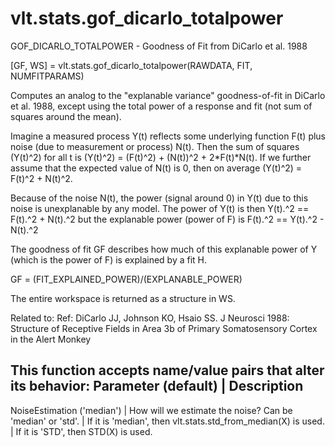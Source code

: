 # vlt.stats.gof_dicarlo_totalpower

  GOF_DICARLO_TOTALPOWER - Goodness of Fit from DiCarlo et al. 1988
 
  [GF, WS] = vlt.stats.gof_dicarlo_totalpower(RAWDATA, FIT, NUMFITPARAMS)
 
  Computes an analog to the "explanable variance" goodness-of-fit in
  DiCarlo et al. 1988, except using the total power of a response and
  fit (not sum of squares around the mean).
 
  Imagine a measured process Y(t) reflects some underlying
  function F(t) plus noise (due to measurement or process)
  N(t). Then the sum of squares (Y(t)^2) for all t is
  (Y(t)^2) = (F(t)^2) + (N(t))^2 + 2*F(t)*N(t). If we further
  assume that the expected value of N(t) is 0, then on average
  (Y(t)^2) = F(t)^2 + N(t)^2.
 
  Because of the noise N(t), the power (signal around 0) in Y(t) due to
  this noise is unexplanable by any model. The power of Y(t) is then
  Y(t).^2 == F(t).^2 + N(t).^2 but the explanable power (power of F) is
  F(t).^2 == Y(t).^2 - N(t).^2
 
  The goodness of fit GF describes how much of this explanable power
  of Y (which is the power of F) is explained by a fit H.
 
  GF = (FIT_EXPLAINED_POWER)/(EXPLANABLE_POWER)
 
  The entire workspace is returned as a structure in WS.
 
  Related to:
  Ref: DiCarlo JJ, Johnson KO, Hsaio SS. J Neurosci 1988:
  Structure of Receptive Fields in Area 3b of Primary Somatosensory Cortex in the Alert Monkey
 
  This function accepts name/value pairs that alter its behavior:
  Parameter (default)        | Description
  ------------------------------------------------------------------------------------------
  NoiseEstimation ('median') | How will we estimate the noise? Can be 'median' or 'std'.
                             |   If it is 'median', then vlt.stats.std_from_median(X) is used.
                             |   If it is 'STD', then STD(X) is used.
